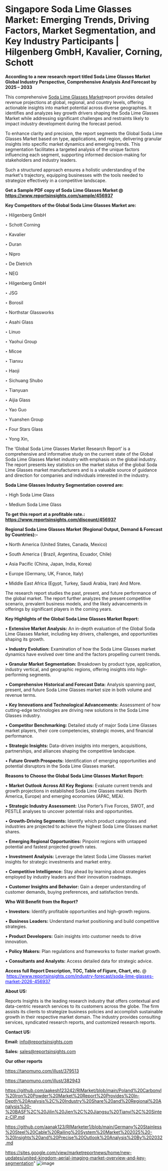 # Singapore Soda Lime Glasses Market: Emerging Trends, Driving Factors, Market Segmentation, and Key Industry Participants | Hilgenberg GmbH, Kavalier, Corning, Schott

<strong>According to a new research report titled Soda Lime Glasses Market Global Industry Perspective, Comprehensive Analysis And Forecast by 2025 – 2033</strong>

This comprehensive <a href=https://www.reportsinsights.com/sample/456937>Soda Lime Glasses Market</a>report provides detailed revenue projections at global, regional, and country levels, offering actionable insights into market potential across diverse geographies. It identifies and analyzes key growth drivers shaping the Soda Lime Glasses Market while addressing significant challenges and restraints likely to impact industry development during the forecast period.

To enhance clarity and precision, the report segments the Global Soda Lime Glasses Market based on type, applications, and region, delivering granular insights into specific market dynamics and emerging trends. This segmentation facilitates a targeted analysis of the unique factors influencing each segment, supporting informed decision-making for stakeholders and industry leaders.

Such a structured approach ensures a holistic understanding of the market's trajectory, equipping businesses with the tools needed to strategize effectively in a competitive landscape.

<strong>Get a Sample PDF copy of Soda Lime Glasses Market </strong><strong>@<a href=https://www.reportsinsights.com/sample/456937 style=color:#0000ff;> https://www.reportsinsights.com/sample/456937</a></strong></font>

<strong>Key Competitors of the Global Soda Lime Glasses Market are:</strong>

‣ Hilgenberg GmbH

‣ Schott Corning

‣ Kavalier

‣ Duran

‣ Nipro

‣ De Dietrich

‣ NEG

‣ Hilgenberg GmbH

‣ JSG

‣ Borosil

‣ Northstar Glassworks

‣ Asahi Glass

‣ Linuo

‣ Yaohui Group

‣ Micoe

‣ Tianxu

‣ Haoji

‣ Sichuang Shubo

‣ Tianyuan

‣ Aijia Glass

‣ Yao Guo

‣ Yuanshen Group

‣ Four Stars Glass

‣ Yong Xin,

The ‘Global Soda Lime Glasses Market Research Report’ is a comprehensive and informative study on the current state of the Global Soda Lime Glasses Market industry with emphasis on the global industry. The report presents key statistics on the market status of the global Soda Lime Glasses market manufacturers and is a valuable source of guidance and direction for companies and individuals interested in the industry.

<strong>Soda Lime Glasses Industry Segmentation covered are:</strong>

‣ High Soda Lime Glass

‣ Medium Soda Lime Glass

<strong>To get this report at a profitable rate.: <a href=https://www.reportsinsights.com/discount/456937 style=color:#0000ff;>https://www.reportsinsights.com/discount/456937</a></strong></font>

<strong>Regional Soda Lime Glasses Market (Regional Output, Demand &amp; Forecast by Countries):-</strong>

• North America (United States, Canada, Mexico)

• South America ( Brazil, Argentina, Ecuador, Chile)

• Asia Pacific (China, Japan, India, Korea)

• Europe (Germany, UK, France, Italy)

• Middle East Africa (Egypt, Turkey, Saudi Arabia, Iran) And More.

The research report studies the past, present, and future performance of the global market. The report further analyzes the present competitive scenario, prevalent business models, and the likely advancements in offerings by significant players in the coming years.

<strong>Key Highlights of the Global Soda Lime Glasses Market Report:</strong>

• <strong>Extensive Market Analysis:</strong> An in-depth evaluation of the Global Soda Lime Glasses Market, including key drivers, challenges, and opportunities shaping its growth.

• <strong>Industry Evolution:</strong> Examination of how the Soda Lime Glasses market dynamics have evolved over time and the factors propelling current trends.

• <strong>Granular Market Segmentation:</strong> Breakdown by product type, application, industry vertical, and geographic regions, offering insights into high-performing segments.

• <strong>Comprehensive Historical and Forecast Data:</strong> Analysis spanning past, present, and future Soda Lime Glasses market size in both volume and revenue terms.

• <strong>Key Innovations and Technological Advancements:</strong> Assessment of how cutting-edge technologies are driving new solutions in the Soda Lime Glasses industry.

• <strong>Competitor Benchmarking:</strong> Detailed study of major Soda Lime Glasses market players, their core competencies, strategic moves, and financial performance.

• <strong>Strategic Insights:</strong> Data-driven insights into mergers, acquisitions, partnerships, and alliances shaping the competitive landscape.

• <strong>Future Growth Prospects:</strong> Identification of emerging opportunities and potential disruptors in the Soda Lime Glasses market.

<strong>Reasons to Choose the Global Soda Lime Glasses Market Report:</strong>

• <strong>Market Outlook Across All Key Regions:</strong> Evaluate current trends and growth projections in established Soda Lime Glasses markets (North America, Europe) and emerging economies (APAC, MEA).

• <strong>Strategic Industry Assessment:</strong> Use Porter’s Five Forces, SWOT, and PESTLE analyses to uncover potential risks and opportunities.

• <strong>Growth-Driving Segments:</strong> Identify which product categories and industries are projected to achieve the highest Soda Lime Glasses market shares.

• <strong>Emerging Regional Opportunities:</strong> Pinpoint regions with untapped potential and fastest projected growth rates.

• <strong>Investment Analysis:</strong> Leverage the latest Soda Lime Glasses market insights for strategic investments and market entry.

• <strong>Competitive Intelligence:</strong> Stay ahead by learning about strategies employed by industry leaders and their innovation roadmaps.

• <strong>Customer Insights and Behavior:</strong> Gain a deeper understanding of customer demands, buying preferences, and satisfaction trends.

<strong>Who Will Benefit from the Report?</strong>

• <strong>Investors:</strong> Identify profitable opportunities and high-growth regions.

• <strong>Business Leaders:</strong> Understand market positioning and build competitive strategies.

• <strong>Product Developers:</strong> Gain insights into customer needs to drive innovation.

• <strong>Policy Makers:</strong> Plan regulations and frameworks to foster market growth.

• <strong>Consultants and Analysts:</strong> Access detailed data for strategic advice.
</ul>
<strong>Access full Report Description, TOC, Table of Figure, Chart, etc. </strong>@  <a href=https://www.reportsinsights.com/industry-forecast/soda-lime-glasses-market-2026-456937 style=color:#0000ff;>https://www.reportsinsights.com/industry-forecast/soda-lime-glasses-market-2026-456937</a></font>

<strong><strong>About US</strong>:</strong>

Reports Insights is the leading research industry that offers contextual and data-centric research services to its customers across the globe. The firm assists its clients to strategize business policies and accomplish sustainable growth in their respective market domain. The industry provides consulting services, syndicated research reports, and customized research reports.

<strong>Contact US:</strong>

<p class=""""><b>Email:</b> <a href=mailto:info@reportsinsights.com>info@reportsinsights.com</a></p>
<p class=""""><b>Sales:</b> <a href=mailto:sales@reportsinsights.com>sales@reportsinsights.com</a></p>

<strong>Our other reports</strong>

<a href=https://tanomuno.com/illust/379513>https://tanomuno.com/illust/379513</a>

<a href=https://tanomuno.com/illust/382943>https://tanomuno.com/illust/382943</a>

<a href=https://github.com/aakesh123242/RIMarket/blob/main/Poland%20Carbonyl%20Iron%20Powder%20Market%20Report%20Provides%20In-Depth%20Analysis%2C%20Industry%20Share%20and%20Regional%20Analysis%20-%20BASF%2C%20Jilin%20Jien%2C%20Jiangsu%20Tianyi%2C%20Sintez-CIP.md>https://github.com/aakesh123242/RIMarket/blob/main/Poland%20Carbonyl%20Iron%20Powder%20Market%20Report%20Provides%20In-Depth%20Analysis%2C%20Industry%20Share%20and%20Regional%20Analysis%20-%20BASF%2C%20Jilin%20Jien%2C%20Jiangsu%20Tianyi%2C%20Sintez-CIP.md</a>

<a href=https://github.com/aanak123/RIMarketer1/blob/main/Germany%20Stainless%20Steel%20Cable%20Railing%20System%20Market%202025%20-%20Insights%20and%20Precise%20Outlook%20Analysis%20By%202032.md>https://github.com/aanak123/RIMarketer1/blob/main/Germany%20Stainless%20Steel%20Cable%20Railing%20System%20Market%202025%20-%20Insights%20and%20Precise%20Outlook%20Analysis%20By%202032.md</a>

<a href=https://sites.google.com/view/marketreportnews/home/new-updates/united-kingdom-aerial-imaging-market-overview-and-key-segmentation>https://sites.google.com/view/marketreportnews/home/new-updates/united-kingdom-aerial-imaging-market-overview-and-key-segmentation</a>"
![image](https://github.com/user-attachments/assets/3e6a07e4-5b25-42c3-9f7c-7240d30af8f9)
